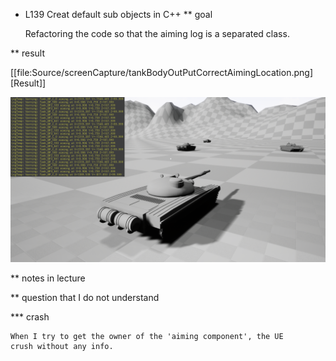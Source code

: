 * L139 Creat default sub objects in C++
** goal

   Refactoring the code so that the aiming log is a separated class.

** result
   
   [[file:Source/screenCapture/tankBodyOutPutCorrectAimingLocation.png][Result]]
   
   ![Result](Source/screenCapture/tankBodyOutPutCorrectAimingLocation.png)
   
** notes in lecture

** question that I do not understand

*** crash
    
    When I try to get the owner of the 'aiming component', the UE
    crush without any info.

   
